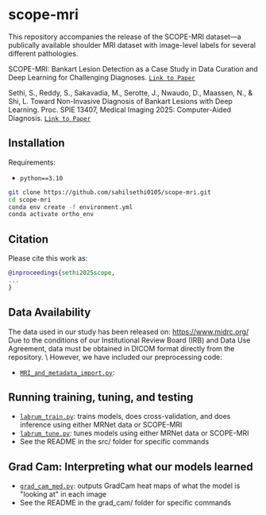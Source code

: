# scope-mri
This repository accompanies the release of the SCOPE-MRI dataset—a publically available shoulder MRI dataset with image-level labels for several different pathologies. 

SCOPE-MRI: Bankart Lesion Detection as a Case Study in Data Curation and Deep Learning for Challenging Diagnoses. [`Link to Paper`](...)

Sethi, S., Reddy, S., Sakavadia, M., Serotte, J., Nwaudo, D., Maassen, N., & Shi, L. Toward Non-Invasive Diagnosis of Bankart Lesions with Deep Learning. Proc. SPIE 13407, Medical Imaging 2025: Computer-Aided Diagnosis. [`Link to Paper`](https://arxiv.org/abs/2412.06717)

## Installation

Requirements:

- `python==3.10`

```bash
git clone https://github.com/sahilsethi0105/scope-mri.git
cd scope-mri
conda env create -f environment.yml
conda activate ortho_env 
```


## Citation

Please cite this work as:

```bibtex
@inproceedings{sethi2025scope,
...
}
```
## Data Availability
The data used in our study has been released on: https://www.midrc.org/
Due to the conditions of our Institutional Review Board (IRB) and Data Use Agreement, data must be obtained in DICOM format directly from the repository. \ However, we have included our preprocessing code: 
- [`MRI_and_metadata_import.py`](https://github.com/sahilsethi0105/scope-mri/blob/main/src/MRI_and_metadata_import.py): 

## Running training, tuning, and testing
- [`labrum_train.py`](https://github.com/sahilsethi0105/scope-mri/blob/main/src/labrum_train.py): trains models, does cross-validation, and does inference using either MRNet data or SCOPE-MRI
- [`labrum_tune.py`](https://github.com/sahilsethi0105/scope-mri/blob/main/src/labrum_tune.py): tunes models using either MRNet data or SCOPE-MRI
- See the README in the src/ folder for specific commands

## Grad Cam: Interpreting what our models learned
- [`grad_cam_med.py`](https://github.com/sahilsethi0105/scope-mri/blob/grad_cam/grad_cam/grad_cam_med.py): outputs GradCam heat maps of what the model is "looking at" in each image
- See the README in the grad_cam/ folder for specific commands



